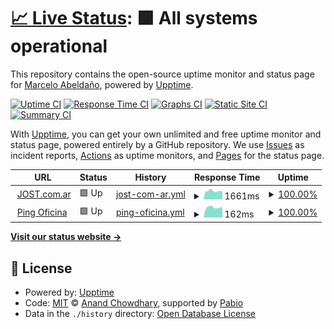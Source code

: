# [📈 Live Status](https://demo.upptime.js.org): <!--live status--> **🟩 All systems operational**

This repository contains the open-source uptime monitor and status page for [Marcelo Abeldaño](https://demo.upptime.js.org), powered by [Upptime](https://github.com/upptime/upptime).

[![Uptime CI](https://github.com/marceloabelda/upptime/workflows/Uptime%20CI/badge.svg)](https://github.com/marceloabelda/upptime/actions?query=workflow%3A%22Uptime+CI%22)
[![Response Time CI](https://github.com/marceloabelda/upptime/workflows/Response%20Time%20CI/badge.svg)](https://github.com/marceloabelda/upptime/actions?query=workflow%3A%22Response+Time+CI%22)
[![Graphs CI](https://github.com/marceloabelda/upptime/workflows/Graphs%20CI/badge.svg)](https://github.com/marceloabelda/upptime/actions?query=workflow%3A%22Graphs+CI%22)
[![Static Site CI](https://github.com/marceloabelda/upptime/workflows/Static%20Site%20CI/badge.svg)](https://github.com/marceloabelda/upptime/actions?query=workflow%3A%22Static+Site+CI%22)
[![Summary CI](https://github.com/marceloabelda/upptime/workflows/Summary%20CI/badge.svg)](https://github.com/marceloabelda/upptime/actions?query=workflow%3A%22Summary+CI%22)

With [Upptime](https://upptime.js.org), you can get your own unlimited and free uptime monitor and status page, powered entirely by a GitHub repository. We use [Issues](https://github.com/marceloabelda/upptime/issues) as incident reports, [Actions](https://github.com/marceloabelda/upptime/actions) as uptime monitors, and [Pages](https://demo.upptime.js.org) for the status page.

<!--start: status pages-->
<!-- This summary is generated by Upptime (https://github.com/upptime/upptime) -->
<!-- Do not edit this manually, your changes will be overwritten -->
<!-- prettier-ignore -->
| URL | Status | History | Response Time | Uptime |
| --- | ------ | ------- | ------------- | ------ |
| <img alt="" src="https://icons.duckduckgo.com/ip3/www.jost.com.ar.ico" height="13"> [JOST.com.ar](https://www.jost.com.ar) | 🟩 Up | [jost-com-ar.yml](https://github.com/marceloabelda/upptime/commits/HEAD/history/jost-com-ar.yml) | <details><summary><img alt="Response time graph" src="./graphs/jost-com-ar/response-time-week.png" height="20"> 1661ms</summary><br><a href="https://demo.upptime.js.org/history/jost-com-ar"><img alt="Response time 1910" src="https://img.shields.io/endpoint?url=https%3A%2F%2Fraw.githubusercontent.com%2Fmarceloabelda%2Fupptime%2FHEAD%2Fapi%2Fjost-com-ar%2Fresponse-time.json"></a><br><a href="https://demo.upptime.js.org/history/jost-com-ar"><img alt="24-hour response time 1615" src="https://img.shields.io/endpoint?url=https%3A%2F%2Fraw.githubusercontent.com%2Fmarceloabelda%2Fupptime%2FHEAD%2Fapi%2Fjost-com-ar%2Fresponse-time-day.json"></a><br><a href="https://demo.upptime.js.org/history/jost-com-ar"><img alt="7-day response time 1661" src="https://img.shields.io/endpoint?url=https%3A%2F%2Fraw.githubusercontent.com%2Fmarceloabelda%2Fupptime%2FHEAD%2Fapi%2Fjost-com-ar%2Fresponse-time-week.json"></a><br><a href="https://demo.upptime.js.org/history/jost-com-ar"><img alt="30-day response time 1975" src="https://img.shields.io/endpoint?url=https%3A%2F%2Fraw.githubusercontent.com%2Fmarceloabelda%2Fupptime%2FHEAD%2Fapi%2Fjost-com-ar%2Fresponse-time-month.json"></a><br><a href="https://demo.upptime.js.org/history/jost-com-ar"><img alt="1-year response time 1910" src="https://img.shields.io/endpoint?url=https%3A%2F%2Fraw.githubusercontent.com%2Fmarceloabelda%2Fupptime%2FHEAD%2Fapi%2Fjost-com-ar%2Fresponse-time-year.json"></a></details> | <details><summary><a href="https://demo.upptime.js.org/history/jost-com-ar">100.00%</a></summary><a href="https://demo.upptime.js.org/history/jost-com-ar"><img alt="All-time uptime 99.85%" src="https://img.shields.io/endpoint?url=https%3A%2F%2Fraw.githubusercontent.com%2Fmarceloabelda%2Fupptime%2FHEAD%2Fapi%2Fjost-com-ar%2Fuptime.json"></a><br><a href="https://demo.upptime.js.org/history/jost-com-ar"><img alt="24-hour uptime 100.00%" src="https://img.shields.io/endpoint?url=https%3A%2F%2Fraw.githubusercontent.com%2Fmarceloabelda%2Fupptime%2FHEAD%2Fapi%2Fjost-com-ar%2Fuptime-day.json"></a><br><a href="https://demo.upptime.js.org/history/jost-com-ar"><img alt="7-day uptime 100.00%" src="https://img.shields.io/endpoint?url=https%3A%2F%2Fraw.githubusercontent.com%2Fmarceloabelda%2Fupptime%2FHEAD%2Fapi%2Fjost-com-ar%2Fuptime-week.json"></a><br><a href="https://demo.upptime.js.org/history/jost-com-ar"><img alt="30-day uptime 99.77%" src="https://img.shields.io/endpoint?url=https%3A%2F%2Fraw.githubusercontent.com%2Fmarceloabelda%2Fupptime%2FHEAD%2Fapi%2Fjost-com-ar%2Fuptime-month.json"></a><br><a href="https://demo.upptime.js.org/history/jost-com-ar"><img alt="1-year uptime 99.85%" src="https://img.shields.io/endpoint?url=https%3A%2F%2Fraw.githubusercontent.com%2Fmarceloabelda%2Fupptime%2FHEAD%2Fapi%2Fjost-com-ar%2Fuptime-year.json"></a></details>
| <img alt="" src="https://icons.duckduckgo.com/ip3/null.ico" height="13"> [Ping Oficina](oficina.jost.com.ar) | 🟩 Up | [ping-oficina.yml](https://github.com/marceloabelda/upptime/commits/HEAD/history/ping-oficina.yml) | <details><summary><img alt="Response time graph" src="./graphs/ping-oficina/response-time-week.png" height="20"> 162ms</summary><br><a href="https://demo.upptime.js.org/history/ping-oficina"><img alt="Response time 162" src="https://img.shields.io/endpoint?url=https%3A%2F%2Fraw.githubusercontent.com%2Fmarceloabelda%2Fupptime%2FHEAD%2Fapi%2Fping-oficina%2Fresponse-time.json"></a><br><a href="https://demo.upptime.js.org/history/ping-oficina"><img alt="24-hour response time 146" src="https://img.shields.io/endpoint?url=https%3A%2F%2Fraw.githubusercontent.com%2Fmarceloabelda%2Fupptime%2FHEAD%2Fapi%2Fping-oficina%2Fresponse-time-day.json"></a><br><a href="https://demo.upptime.js.org/history/ping-oficina"><img alt="7-day response time 162" src="https://img.shields.io/endpoint?url=https%3A%2F%2Fraw.githubusercontent.com%2Fmarceloabelda%2Fupptime%2FHEAD%2Fapi%2Fping-oficina%2Fresponse-time-week.json"></a><br><a href="https://demo.upptime.js.org/history/ping-oficina"><img alt="30-day response time 162" src="https://img.shields.io/endpoint?url=https%3A%2F%2Fraw.githubusercontent.com%2Fmarceloabelda%2Fupptime%2FHEAD%2Fapi%2Fping-oficina%2Fresponse-time-month.json"></a><br><a href="https://demo.upptime.js.org/history/ping-oficina"><img alt="1-year response time 162" src="https://img.shields.io/endpoint?url=https%3A%2F%2Fraw.githubusercontent.com%2Fmarceloabelda%2Fupptime%2FHEAD%2Fapi%2Fping-oficina%2Fresponse-time-year.json"></a></details> | <details><summary><a href="https://demo.upptime.js.org/history/ping-oficina">100.00%</a></summary><a href="https://demo.upptime.js.org/history/ping-oficina"><img alt="All-time uptime 100.00%" src="https://img.shields.io/endpoint?url=https%3A%2F%2Fraw.githubusercontent.com%2Fmarceloabelda%2Fupptime%2FHEAD%2Fapi%2Fping-oficina%2Fuptime.json"></a><br><a href="https://demo.upptime.js.org/history/ping-oficina"><img alt="24-hour uptime 100.00%" src="https://img.shields.io/endpoint?url=https%3A%2F%2Fraw.githubusercontent.com%2Fmarceloabelda%2Fupptime%2FHEAD%2Fapi%2Fping-oficina%2Fuptime-day.json"></a><br><a href="https://demo.upptime.js.org/history/ping-oficina"><img alt="7-day uptime 100.00%" src="https://img.shields.io/endpoint?url=https%3A%2F%2Fraw.githubusercontent.com%2Fmarceloabelda%2Fupptime%2FHEAD%2Fapi%2Fping-oficina%2Fuptime-week.json"></a><br><a href="https://demo.upptime.js.org/history/ping-oficina"><img alt="30-day uptime 100.00%" src="https://img.shields.io/endpoint?url=https%3A%2F%2Fraw.githubusercontent.com%2Fmarceloabelda%2Fupptime%2FHEAD%2Fapi%2Fping-oficina%2Fuptime-month.json"></a><br><a href="https://demo.upptime.js.org/history/ping-oficina"><img alt="1-year uptime 100.00%" src="https://img.shields.io/endpoint?url=https%3A%2F%2Fraw.githubusercontent.com%2Fmarceloabelda%2Fupptime%2FHEAD%2Fapi%2Fping-oficina%2Fuptime-year.json"></a></details>

<!--end: status pages-->

[**Visit our status website →**](https://demo.upptime.js.org)

## 📄 License

- Powered by: [Upptime](https://github.com/upptime/upptime)
- Code: [MIT](./LICENSE) © [Anand Chowdhary](https://anandchowdhary.com), supported by [Pabio](https://pabio.com)
- Data in the `./history` directory: [Open Database License](https://opendatacommons.org/licenses/odbl/1-0/)

